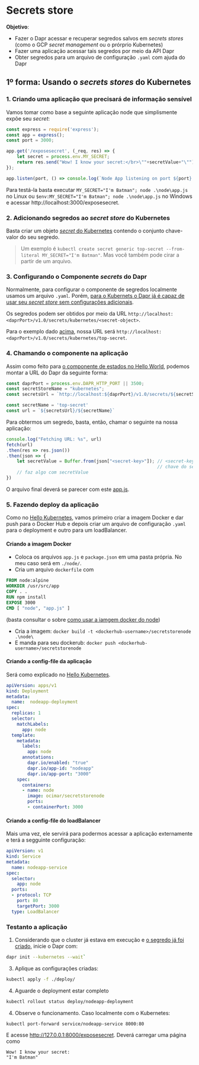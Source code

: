 # Secrets store

**Objetivo**:
- Fazer o Dapr acessar e recuperar segredos salvos em _secrets stores_ (como o GCP _secret management_ ou o prórprio Kubernetes)
- Fazer uma aplicação acessar tais segredos por meio da API Dapr
- Obter segredos para um arquivo de configuração `.yaml` com ajuda do Dapr

## 1º forma: Usando o _secrets stores_ do Kubernetes

### 1. Criando uma aplicação que precisará de informação sensível
Vamos tomar como base a seguinte aplicação node que simplismente expõe seu _secret_:
~~~js
const express = require('express');
const app = express();
const port = 3000;

app.get('/exposesecret', (_req, res) => {
    let secret = process.env.MY_SECRET;
    return res.send("Wow! I know your secret:</br>\""+secretValue+"\"");
});

app.listen(port, () => console.log(`Node App listening on port ${port}!`));
~~~

Para testá-la basta executar `MY_SECRET="I'm Batman"; node .\node\app.js` no Linux ou `$env:MY_SECRET="I'm Batman"; node .\node\app.js` no Windows e acessar http://localhost:3000/exposesecret.

### 2. Adicionando segredos ao _secret store_ do Kubernetes
Basta criar um objeto [_secret_ do Kubernetes](../../Docker%20&%20Kubernetes/Kubernetes/Kubernetes.md#Secret) contendo o conjunto chave-valor do seu segredo.
> Um exemplo é `kubectl create secret generic top-secret --from-literal MY_SECRET="I'm Batman"`.
> Mas você também pode cirar a partir de um arquivo.


### 3. Configurando o Componente _secrets_ do Dapr
Normalmente, para configurar o componente de segredos localmente usamos um arquivo `.yaml`. Porém, [para o Kubernets o Dapr já é capaz de usar seu _secret store_ sem configurações adicionais](https://docs.dapr.io/reference/components-reference/supported-secret-stores/kubernetes-secret-store/).

Os segredos podem ser obtidos por meio da URL `http://localhost:<daprPort>/v1.0/secrets/kubernetes/<secret-object>`.

Para o exemplo dado [acima](Secrets%20store.md#2%20Adicionando%20segredos%20ao%20_secret%20store_%20do%20Kubernetes), nossa URL será `http://localhost:<daprPort>/v1.0/secrets/kubernetes/top-secret`.


### 4. Chamando o componente na aplicação
Assim como feito para [o componente de estados no Hello World](../1.%20Hello%20World/Hello%20World.md#Chamando%20o%20componente%20na%20aplicação), podemos montar a URL do Dapr da seguinte forma:

~~~js
const daprPort = process.env.DAPR_HTTP_PORT || 3500;
const secretStoreName = "kubernetes";
const secretsUrl = `http://localhost:${daprPort}/v1.0/secrets/${secretStoreName}`;

const secretName = 'top-secret'
const url = `${secretsUrl}/${secretName}`
~~~

Para obtermos um segredo, basta, então, chamar o seguinte na nossa aplicação:
~~~js
console.log("Fetching URL: %s", url)
fetch(url)
.then(res => res.json())
.then(json => {
    let secretValue = Buffer.from(json["<secret-key>"]); // <secret-key> deve ser substituido pela 
                                                         // chave do segredo
    // faz algo com secretValue
})
~~~

O arquivo final deverá se parecer com este [app.js](Kubernetes/node/app.js).

### 5. Fazendo deploy da aplicação
Como no [Hello Kubernetes](../2.%20Hello%20Kubernetes/Hello%20Kubernetes.md#Do%20nodeapp), vamos primeiro criar a imagem Docker e dar push para o Docker Hub e depois criar um arquivo de configuração `.yaml` para o deployment e outro para um loadBalancer.

#### Criando a imagem Docker 
- Coloca os arquivos `app.js` e `package.json` em uma pasta própria. No meu caso será em `./node/`.
- Cria um arquivo `dockerfile` com
```Dockerfile
FROM node:alpine
WORKDIR /usr/src/app
COPY . .
RUN npm install
EXPOSE 3000
CMD [ "node", "app.js" ]
```
(basta consultar o sobre [como usar a iamgem docker do node](https://github.com/nodejs/docker-node/blob/main/README.md#how-to-use-this-image))
- Cria a imagem: `docker build -t <dockerhub-username>/secretstorenode .\node\`
- E manda para seu dockerub: `docker push <dockerhub-username>/secretstorenode`


#### Criando a config-file da aplicação
Será como explicado no [Hello Kubernetes](../2.%20Hello%20Kubernetes/Hello%20Kubernetes.md#Para%20o%20nodeapp).

~~~yaml
apiVersion: apps/v1
kind: Deployment
metadata:
  name:  nodeapp-deployment
spec:
  replicas: 1
  selector:
    matchLabels:
      app: node
  template: 
    metadata:
      labels:
        app: node
      annotations:
        dapr.io/enabled: "true"
        dapr.io/app-id: "nodeapp"
        dapr.io/app-port: "3000"
    spec:
      containers:
      - name: node
        image: ocimar/secretstorenode
        ports:
        - containerPort: 3000
~~~


#### Criando a config-file do loadBalancer
Mais uma vez, ele servirá para podermos acessar a aplicação externamente e terá a segguinte configuração:
~~~yaml
apiVersion: v1
kind: Service
metadata:
  name: nodeapp-service
spec:
  selector:
    app: node
  ports:
  - protocol: TCP
    port: 80
    targetPort: 3000
  type: LoadBalancer
~~~

### Testanto a aplicação
1. Considerando que o cluster já estava em execução e [o segredo já foi criado](Secrets%20store.md#2%20Adicionando%20segredos%20ao%20_secret%20store_%20do%20Kubernetes), inicie o Dapr com:
~~~sh
dapr init --kubernetes --wait`
~~~
3. Aplique as configurações criadas:
~~~sh
kubectl apply -f ./deploy/
~~~
4. Aguarde o deployment estar completo
~~~sh
kubectl rollout status deploy/nodeapp-deployment
~~~
4. Observe o funcionamento. Caso localmente com o Kubernetes:
~~~sh
kubectl port-forward service/nodeapp-service 8000:80
~~~
E acesse http://127.0.0.1:8000/exposesecret. Deverá carregar uma página como
```
Wow! I know your secret:  
"I'm Batman"
```


